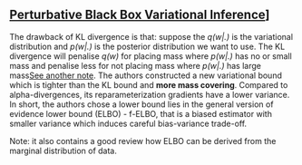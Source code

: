 ## [Perturbative Black Box Variational Inference](https://arxiv.org/abs/1709.07433)] 

The drawback of KL divergence is that: suppose the *q(w|.)* is the variational distribution and *p(w|.)* is the posterior distribution we want to use. The KL divergence will penalise *q(w)* for placing mass where *p(w|.)* has no or small mass and penalise less for not placing mass where *p(w|.)* has large mass[See another note](/notes/alpha-divergence.md). The authors constructed a new variational bound which is tighter than the KL bound and **more mass covering**. Compared to alpha-divergences, its reparameterization gradients have a lower variance. In short, the authors chose a lower bound lies in the general version of evidence lower bound (ELBO) - f-ELBO, that is a biased estimator with smaller variance which induces careful bias-variance trade-off.

Note: it also contains a good review how ELBO can be derived from the marginal distribution of data.